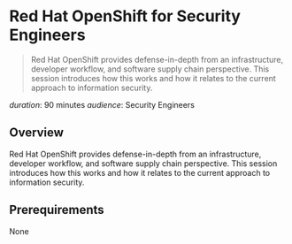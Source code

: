 # Red Hat OpenShift for Security Engineers

> Red Hat OpenShift provides defense-in-depth from an infrastructure, developer workflow, and software supply chain perspective. This session introduces how this works and how it relates to the current approach to information security.

*duration*: 90 minutes
*audience*: Security Engineers

## Overview

Red Hat OpenShift provides defense-in-depth from an infrastructure, developer workflow, and software supply chain perspective. This session introduces how this works and how it relates to the current approach to information security.

## Prerequirements

None
